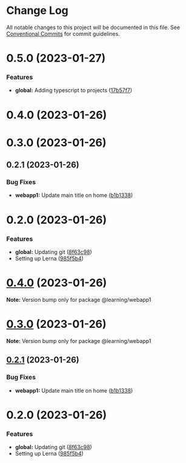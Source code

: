 # Change Log

All notable changes to this project will be documented in this file.
See [Conventional Commits](https://conventionalcommits.org) for commit guidelines.

# 0.5.0 (2023-01-27)


### Features

* **global:** Adding typescript to projects ([17b57f7](https://github.com/carlosbvz/learning-lerna/commit/17b57f7057ea0b0ff6e99f5efe88086123902078))



# 0.4.0 (2023-01-26)



# 0.3.0 (2023-01-26)



## 0.2.1 (2023-01-26)


### Bug Fixes

* **webapp1:** Update main title on home ([b1b1338](https://github.com/carlosbvz/learning-lerna/commit/b1b13387a20ea98b2748ca46a56205c69153594f))



# 0.2.0 (2023-01-26)


### Features

* **global:** Updating git ([8f63c98](https://github.com/carlosbvz/learning-lerna/commit/8f63c98c2bd8589118e475eab84e66f3d221bef0))
* Setting up Lerna ([985f5b4](https://github.com/carlosbvz/learning-lerna/commit/985f5b4674453f2546c8f69738bd9b60c3c2a941))





# [0.4.0](https://github.com/carlosbvz/learning-lerna/compare/v0.3.0...v0.4.0) (2023-01-26)

**Note:** Version bump only for package @learning/webapp1





# [0.3.0](https://github.com/carlosbvz/learning-lerna/compare/v0.2.1...v0.3.0) (2023-01-26)

**Note:** Version bump only for package @learning/webapp1





## [0.2.1](https://github.com/carlosbvz/learning-lerna/compare/v0.2.0...v0.2.1) (2023-01-26)


### Bug Fixes

* **webapp1:** Update main title on home ([b1b1338](https://github.com/carlosbvz/learning-lerna/commit/b1b13387a20ea98b2748ca46a56205c69153594f))





# 0.2.0 (2023-01-26)


### Features

* **global:** Updating git ([8f63c98](https://github.com/carlosbvz/learning-lerna/commit/8f63c98c2bd8589118e475eab84e66f3d221bef0))
* Setting up Lerna ([985f5b4](https://github.com/carlosbvz/learning-lerna/commit/985f5b4674453f2546c8f69738bd9b60c3c2a941))
